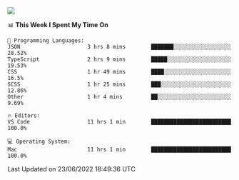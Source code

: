 ![](http://github-profile-summary-cards.vercel.app/api/cards/profile-details?username=kok-s0s&theme=vue)

<!--START_SECTION:waka-->
📊 **This Week I Spent My Time On** 

```text
💬 Programming Languages: 
JSON                     3 hrs 8 mins        ███████░░░░░░░░░░░░░░░░░░   28.52% 
TypeScript               2 hrs 9 mins        █████░░░░░░░░░░░░░░░░░░░░   19.53% 
CSS                      1 hr 49 mins        ████░░░░░░░░░░░░░░░░░░░░░   16.5% 
SCSS                     1 hr 25 mins        ███░░░░░░░░░░░░░░░░░░░░░░   12.86% 
Other                    1 hr 4 mins         ██░░░░░░░░░░░░░░░░░░░░░░░   9.69%

🔥 Editors: 
VS Code                  11 hrs 1 min        █████████████████████████   100.0%

💻 Operating System: 
Mac                      11 hrs 1 min        █████████████████████████   100.0%

```


 Last Updated on 23/06/2022 18:49:36 UTC
<!--END_SECTION:waka-->
